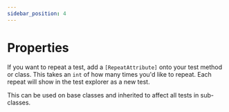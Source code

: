 ```yaml
---
sidebar_position: 4
---
```


# Properties

If you want to repeat a test, add a `[RepeatAttribute]` onto your test method or class. This takes an `int` of how many times you'd like to repeat. Each repeat will show in the test explorer as a new test.

This can be used on base classes and inherited to affect all tests in sub-classes.